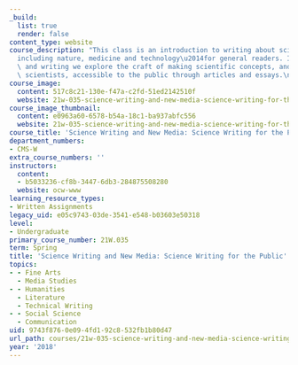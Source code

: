 ```yaml
---
_build:
  list: true
  render: false
content_type: website
course_description: "This class is an introduction to writing about science\u2014\
  including nature, medicine and technology\u2014for general readers. In our reading\
  \ and writing we explore the craft of making scientific concepts, and the work of\
  \ scientists, accessible to the public through articles and essays.\n"
course_image:
  content: 517c8c21-130e-f47a-c2fd-51ed2142510f
  website: 21w-035-science-writing-and-new-media-science-writing-for-the-public-spring-2018
course_image_thumbnail:
  content: e0963a60-6578-b54a-18c1-ba937abfc556
  website: 21w-035-science-writing-and-new-media-science-writing-for-the-public-spring-2018
course_title: 'Science Writing and New Media: Science Writing for the Public'
department_numbers:
- CMS-W
extra_course_numbers: ''
instructors:
  content:
  - b5033236-cf8b-3447-6db3-284875508280
  website: ocw-www
learning_resource_types:
- Written Assignments
legacy_uid: e05c9743-03de-3541-e548-b03603e50318
level:
- Undergraduate
primary_course_number: 21W.035
term: Spring
title: 'Science Writing and New Media: Science Writing for the Public'
topics:
- - Fine Arts
  - Media Studies
- - Humanities
  - Literature
  - Technical Writing
- - Social Science
  - Communication
uid: 9743f876-0e09-4fd1-92c8-532fb1b80d47
url_path: courses/21w-035-science-writing-and-new-media-science-writing-for-the-public-spring-2018
year: '2018'
---
```

